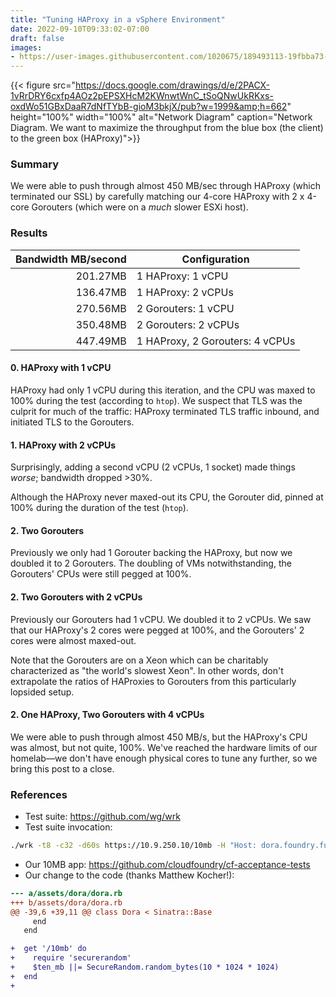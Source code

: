 ```yaml
---
title: "Tuning HAProxy in a vSphere Environment"
date: 2022-09-10T09:33:02-07:00
draft: false
images:
- https://user-images.githubusercontent.com/1020675/189493113-19fbba73-fbc6-4028-aafa-62bb81102cd7.svg
---
```


<!-- https://gohugo.io/content-management/shortcodes/#figure -->

{{< figure src="https://docs.google.com/drawings/d/e/2PACX-1vRrDRY6cxfp4AOz2pEPSXHcM2KWnwtWnC_tSoQNwUkRKxs-oxdWo51GBxDaaR7dNfTYbB-gioM3bkjX/pub?w=1999&amp;h=662" height="100%" width="100%" alt="Network Diagram" caption="Network Diagram. We want to maximize the throughput from the blue box (the client) to the green box (HAProxy)">}}

### Summary

We were able to push through almost 450 MB/sec through HAProxy (which
terminated our SSL) by carefully matching our 4-core HAProxy with 2 x 4-core
Gorouters (which were on a _much_ slower ESXi host).

### Results

| Bandwidth MB/second | Configuration                   |
|--------------------:|---------------------------------|
| 201.27MB            | 1 HAProxy: 1 vCPU               |
| 136.47MB            | 1 HAProxy: 2 vCPUs              |
| 270.56MB            | 2 Gorouters: 1 vCPU             |
| 350.48MB            | 2 Gorouters: 2 vCPUs            |
| 447.49MB            | 1 HAProxy, 2 Gorouters: 4 vCPUs |

#### 0. HAProxy with 1 vCPU

HAProxy had only 1 vCPU during this iteration, and the CPU was maxed to 100%
during the test (according to `htop`). We suspect that TLS was the culprit for
much of the traffic: HAProxy terminated TLS traffic inbound, and initiated TLS
to the Gorouters.

#### 1. HAProxy with 2 vCPUs

Surprisingly, adding a second vCPU (2 vCPUs, 1 socket) made things _worse_;
bandwidth dropped >30%.

Although the HAProxy never maxed-out its CPU, the Gorouter did, pinned at 100%
during the duration of the test (`htop`).

#### 2. Two Gorouters

Previously we only had 1 Gorouter backing the HAProxy, but now we doubled it to
2 Gorouters. The doubling of VMs notwithstanding, the Gorouters' CPUs were
still pegged at 100%.

#### 2. Two Gorouters with 2 vCPUs

Previously our Gorouters had 1 vCPU. We doubled it to 2 vCPUs. We saw that our
HAProxy's 2 cores were pegged at 100%, and the Gorouters' 2 cores were almost
maxed-out.

Note that the Gorouters are on a Xeon which can be charitably characterized as
"the world's slowest Xeon". In other words, don't extrapolate the ratios of
HAProxies to Gorouters from this particularly lopsided setup.

#### 2. One HAProxy, Two Gorouters with 4 vCPUs

We were able to push through almost 450 MB/s, but the HAProxy's CPU was
almost, but not quite, 100%. We've reached the hardware limits of our
homelab—we don't have enough physical cores to tune any further, so we bring
this post to a close.

### References

- Test suite: <https://github.com/wg/wrk>
- Test suite invocation:
```bash
./wrk -t8 -c32 -d60s https://10.9.250.10/10mb -H "Host: dora.foundry.fun"
```
- Our 10MB app: <https://github.com/cloudfoundry/cf-acceptance-tests>
- Our change to the code (thanks Matthew Kocher!):
```diff
--- a/assets/dora/dora.rb
+++ b/assets/dora/dora.rb
@@ -39,6 +39,11 @@ class Dora < Sinatra::Base
     end
   end

+  get '/10mb' do
+    require 'securerandom'
+    $ten_mb ||= SecureRandom.random_bytes(10 * 1024 * 1024)
+  end
+
```

<!--
{{< figure src="https://user-images.githubusercontent.com/1020675/189493113-19fbba73-fbc6-4028-aafa-62bb81102cd7.svg" height="100%" width="100%" alt="HAProxy logo" >}}
-->
